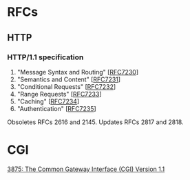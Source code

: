 # RFCs


## HTTP

### HTTP/1.1 specification

1. "Message Syntax and Routing" [[RFC7230](https://tools.ietf.org/html/rfc7230)]
2. "Semantics and Content" [[RFC7231](https://tools.ietf.org/html/rfc7231)]
3. "Conditional Requests" [[RFC7232](https://tools.ietf.org/html/rfc7232)]
4. "Range Requests" [[RFC7233](https://tools.ietf.org/html/rfc7233)]
5. "Caching" [[RFC7234](https://tools.ietf.org/html/rfc7234)]
6. "Authentication" [[RFC7235](https://tools.ietf.org/html/rfc7235)]

Obsoletes RFCs 2616 and 2145.
Updates RFCs 2817 and 2818.


# CGI

[3875: The Common Gateway Interface (CGI) Version 1.1](https://tools.ietf.org/html/rfc3875)
